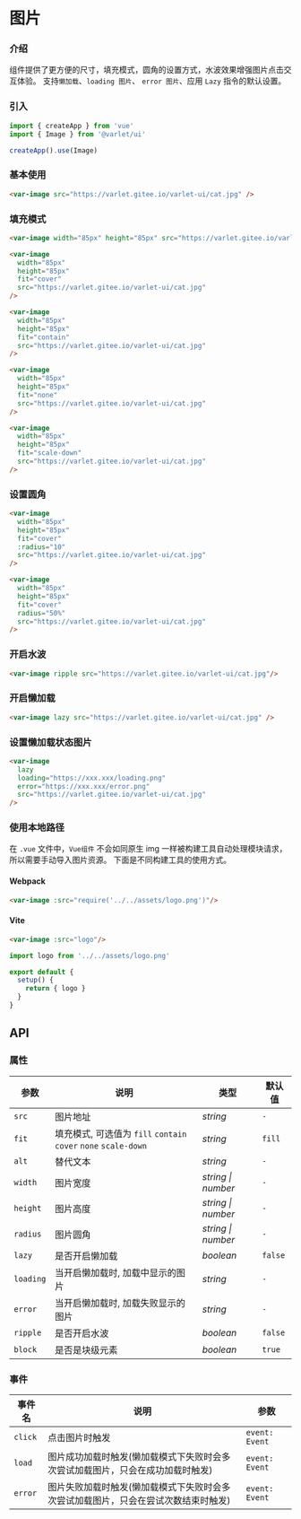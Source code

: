 # 图片

### 介绍

组件提供了更方便的尺寸，填充模式，圆角的设置方式，水波效果增强图片点击交互体验。
支持`懒加载`、`loading 图片`、 `error 图片`、应用 `Lazy` 指令的默认设置。

### 引入

```js
import { createApp } from 'vue'
import { Image } from '@varlet/ui'

createApp().use(Image)
```

### 基本使用

```html
<var-image src="https://varlet.gitee.io/varlet-ui/cat.jpg" />
```

### 填充模式

```html
<var-image width="85px" height="85px" src="https://varlet.gitee.io/varlet-ui/cat.jpg" />

<var-image
  width="85px"
  height="85px"
  fit="cover"
  src="https://varlet.gitee.io/varlet-ui/cat.jpg"
/>

<var-image
  width="85px"
  height="85px"
  fit="contain"
  src="https://varlet.gitee.io/varlet-ui/cat.jpg"
/>

<var-image
  width="85px"
  height="85px"
  fit="none"
  src="https://varlet.gitee.io/varlet-ui/cat.jpg"
/>

<var-image
  width="85px"
  height="85px"
  fit="scale-down"
  src="https://varlet.gitee.io/varlet-ui/cat.jpg"
/>
```

### 设置圆角

```html
<var-image
  width="85px"
  height="85px"
  fit="cover"
  :radius="10"
  src="https://varlet.gitee.io/varlet-ui/cat.jpg"
/>

<var-image
  width="85px"
  height="85px"
  fit="cover"
  radius="50%"
  src="https://varlet.gitee.io/varlet-ui/cat.jpg"
/>
```

### 开启水波

```html
<var-image ripple src="https://varlet.gitee.io/varlet-ui/cat.jpg"/>
```

### 开启懒加载

```html
<var-image lazy src="https://varlet.gitee.io/varlet-ui/cat.jpg" />
```

### 设置懒加载状态图片

```html
<var-image
  lazy
  loading="https://xxx.xxx/loading.png"
  error="https://xxx.xxx/error.png"
  src="https://varlet.gitee.io/varlet-ui/cat.jpg"
/>
```

### 使用本地路径
在 `.vue` 文件中，`Vue组件` 不会如同原生 img 一样被构建工具自动处理模块请求，所以需要手动导入图片资源。
下面是不同构建工具的使用方式。


#### Webpack

```html
<var-image :src="require('../../assets/logo.png')"/>
```

#### Vite
```html
<var-image :src="logo"/>
```

```js
import logo from '../../assets/logo.png'

export default {
  setup() {
    return { logo }
  }
}
```

## API

### 属性

| 参数 | 说明 | 类型 | 默认值 |
| --- | --- | --- | --- |
| `src` | 图片地址 | _string_ | `-` |
| `fit` | 填充模式, 可选值为 `fill` `contain` `cover` `none` `scale-down` | _string_ | `fill` |
| `alt` | 替代文本 | _string_ | `-` |
| `width` | 图片宽度 | _string \| number_ | `-` |
| `height` | 图片高度 | _string \| number_ | `-` |
| `radius` | 图片圆角 | _string \| number_ | `-` |
| `lazy` | 是否开启懒加载 | _boolean_ | `false` |
| `loading` | 当开启懒加载时, 加载中显示的图片 | _string_ | `-` |
| `error` | 当开启懒加载时, 加载失败显示的图片 | _string_ | `-` |
| `ripple` | 是否开启水波 | _boolean_ | `false` |
| `block` | 是否是块级元素 | _boolean_ | `true` |

### 事件

| 事件名 | 说明 | 参数 |
| --- | --- | --- |
| `click` | 点击图片时触发 | `event: Event` |
| `load` | 图片成功加载时触发(懒加载模式下失败时会多次尝试加载图片，只会在成功加载时触发) | `event: Event` |
| `error` | 图片失败加载时触发(懒加载模式下失败时会多次尝试加载图片，只会在尝试次数结束时触发) | `event: Event` |

